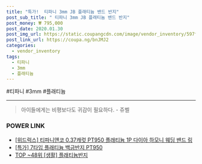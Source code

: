 ```yaml
--- 
title: "특가!  티파니 3mm JB 플래티늄 밴드 반지" 
post_sub_title: " 티파니 3mm JB 플래티늄 밴드 반지" 
post_money: ₩ 795,000 
post_date: 2020.01.30 
post_img_url: https://static.coupangcdn.com/image/vendor_inventory/597f/04a0ad286dfac0ef4b4cb521e1d42223140e3ae44d64508198a89d7693b9.jpg 
post_link_url: https://coupa.ng/bnJMJ2 
categories: 
  - vendor_inventory 
tags: 
  - 티파니 
  - 3mm 
  - 플래티늄 
--- 
```

  #티파니 #3mm #플래티늄 
<hr> 

> 아이들에게는 비평보다도 귀감이 필요하다. - 쥬벨 


### POWER LINK

* <a href="https://blog.naver.com/fasyy4321/221790319102" target="_blank">[위드럭스] 티파니앤코 0.37캐럿 PT950 플래티늄 1P 다이아 하모니 웨딩 밴드 링 </a>
* <a href="https://blog.naver.com/santokki14/221790403442" target="_blank">[특가] 7타입 플래티늄 백금반지 PT950</a>
* <a href="https://blog.naver.com/an0733/221789627637" target="_blank"> TOP ~48위 [생활] 플래티늄반지</a>
